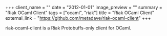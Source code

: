 +++
client_name = ""
date = "2012-01-01"
image_preview = ""
summary = "Riak OCaml Client"
tags = ["ocaml", "riak"]
title = "Riak OCaml Client"
external_link = "https://github.com/metadave/riak-ocaml-client"
+++

riak-ocaml-client is a Riak Protobuffs-only client for OCaml.
